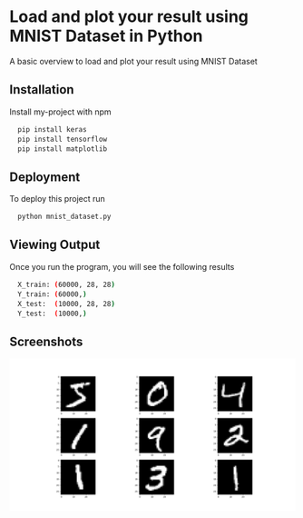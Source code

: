 
# Load and plot your result using MNIST Dataset in Python

A basic overview to load and plot your result using MNIST Dataset


## Installation

Install my-project with npm

```bash
  pip install keras
  pip install tensorflow
  pip install matplotlib
```

    
## Deployment

To deploy this project run

```bash
  python mnist_dataset.py
```


## Viewing Output

Once you run the program, you will see the following results

```bash
  X_train: (60000, 28, 28)
  Y_train: (60000,)
  X_test:  (10000, 28, 28)
  Y_test:  (10000,)

```



## Screenshots

![App Screenshot](https://github.com/sumitnautiyal/using-mnist-dataset/raw/main/output/mnist_dataset_output.png)
